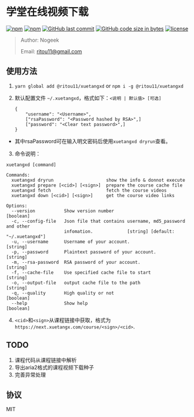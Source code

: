 # 学堂在线视频下载

[![npm](https://img.shields.io/npm/v/@ritou11/xuetangxd.svg?style=flat-square)](https://www.npmjs.com/package/@ritou11/xuetangxd)
[![npm](https://img.shields.io/npm/dt/@ritou11/xuetangxd.svg?style=flat-square)](https://www.npmjs.com/package/@ritou11/xuetangxd)
[![GitHub last commit](https://img.shields.io/github/last-commit/ritou11/xuetangxd.svg?style=flat-square)](https://github.com/ritou11/xuetangxd)
[![GitHub code size in bytes](https://img.shields.io/github/languages/code-size/ritou11/xuetangxd.svg?style=flat-square)](https://github.com/ritou11/xuetangxd)
[![license](https://img.shields.io/github/license/ritou11/xuetangxd.svg?style=flat-square)](https://github.com/ritou11/xuetangxd/blob/master/LICENSE.md)

> Author: Nogeek
>
> Email: ritou11@gmail.com

## 使用方法

1. ```yarn global add @ritou11/xuetangxd``` or ```npm i -g @ritou11/xuetangxd```
2. 默认配置文件 ```~/.xuetangxd```，格式如下：```<说明 | 默认值> [可选]```

   ```
   {
       "username": "<Username>",
       ["rsaPassword": "<Password hashed by RSA>",]
       ["password": "<Clear text password>",]
   }
   ```
* 其中rsaPassword可在输入明文密码后使用`xuetangxd dryrun`查看。
3. 命令说明：
```
xuetangxd [command]

Commands:
  xuetangxd dryrun                    show the info & donnot execute
  xuetangxd prepare [<cid>] [<sign>]  prepare the course cache file
  xuetangxd fetch                     fetch the course videos
  xuetangxd down [<cid>] [<sign>]     get the course video links

Options:
  --version           Show version number                              [boolean]
  -c, --config-file   Json file that contains username, md5_password and other
                      infomation.             [string] [default: "~/.xuetangxd"]
  -u, --username      Username of your account.                         [string]
  -p, --password      Plaintext password of your account.               [string]
  -m, --rsa-password  RSA password of your account.                     [string]
  -f, --cache-file    Use specified cache file to start                 [string]
  -o, --output-file   output cache file to the path                     [string]
  -q, --quality       High quality or not                              [boolean]
  --help              Show help                                        [boolean]
```
4. `<cid>`和`<sign>`从课程链接中获取，格式为`https://next.xuetangx.com/course/<sign>/<cid>`.

## TODO

1. 课程代码从课程链接中解析
2. 导出aria2格式的课程视频下载种子
3. 完善异常处理

## 协议

MIT
